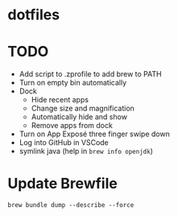 # dotfiles

# TODO
- Add script to .zprofile to add brew to PATH
- Turn on empty bin automatically
- Dock
    - Hide recent apps
    - Change size and magnification
    - Automatically hide and show
    - Remove apps from dock
- Turn on App Exposé three finger swipe down
- Log into GitHub in VSCode
- symlink java (help in `brew info openjdk`)

# Update Brewfile

`brew bundle dump --describe --force`